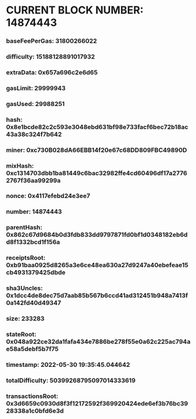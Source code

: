# CURRENT BLOCK NUMBER: 14874443

### baseFeePerGas: 31800266022
### difficulty: 15188128891017932
### extraData: 0x657a696c2e6d65
### gasLimit: 29999943
### gasUsed: 29988251
### hash: 0x8e1bcde82c2c593e3048ebd631bf98e733facf6bec72b18ac43a38c324f7b642
### miner: 0xc730B028dA66EBB14f20e67c68DD809FBC49890D
### mixHash: 0xc1314703dbb1ba81449c6bac32982ffe4cd60496df17a27762767f36aa99299a
### nonce: 0x4117efebd24e3ee7
### number: 14874443
### parentHash: 0x862c67d9684b0d3fdb833dd9797871fd0bf1d0348182eb6dd8f1332bcd1f156a
### receiptsRoot: 0xb91baa0925d8265a3e6ce48ea630a27d9247a40ebefeae15cb4931379425dbde
### sha3Uncles: 0x1dcc4de8dec75d7aab85b567b6ccd41ad312451b948a7413f0a142fd40d49347
### size: 233283
### stateRoot: 0x048a922ce32da1fafa434e7886be278f55e0a62c225ac794ae58a5debf5b7f75
### timestamp: 2022-05-30 19:35:45.044642
### totalDifficulty: 50399268795097014333619
### transactionsRoot: 0x3d6659c0930d8f3f12172592f369920424ede6ef3b76bc3928338a1c0bfd6e3d
